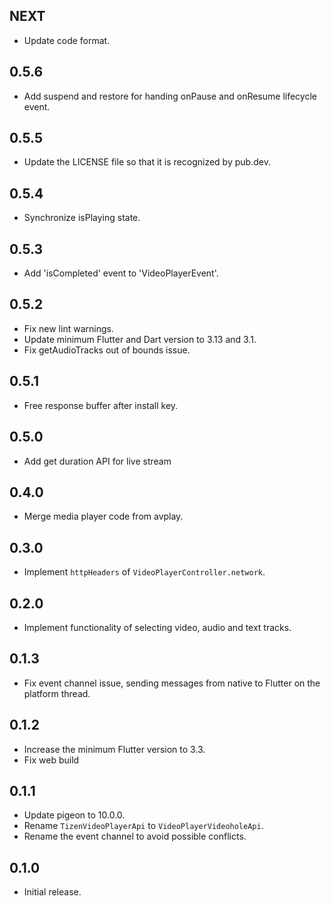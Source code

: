 ## NEXT

* Update code format.

## 0.5.6

* Add suspend and restore for handing onPause and onResume lifecycle event.

## 0.5.5

* Update the LICENSE file so that it is recognized by pub.dev.

## 0.5.4

*  Synchronize isPlaying state.

## 0.5.3

*  Add 'isCompleted' event to 'VideoPlayerEvent'.

## 0.5.2

* Fix new lint warnings.
* Update minimum Flutter and Dart version to 3.13 and 3.1.
* Fix getAudioTracks out of bounds issue.

## 0.5.1

* Free response buffer after install key.

## 0.5.0

* Add get duration API for live stream

## 0.4.0

* Merge media player code from avplay.

## 0.3.0

* Implement `httpHeaders` of `VideoPlayerController.network`.

## 0.2.0

* Implement functionality of selecting video, audio and text tracks.

## 0.1.3

* Fix event channel issue, sending messages from native to Flutter on the platform thread.

## 0.1.2

* Increase the minimum Flutter version to 3.3.
* Fix web build

## 0.1.1

* Update pigeon to 10.0.0.
* Rename `TizenVideoPlayerApi` to `VideoPlayerVideoholeApi`.
* Rename the event channel to avoid possible conflicts.

## 0.1.0

* Initial release.
